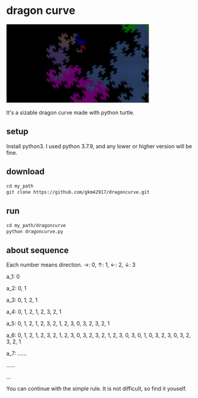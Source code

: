 # dragon curve
<img src = "./screenshots/banner.png" width="75%">

It's a sizable dragon curve made with python turtle.

## setup
Install python3. I used python 3.7.9, and any lower or higher version will be fine.

## download
```
cd my_path
git clone https://github.com/gkm42917/dragoncurve.git
```

## run
```
cd my_path/dragoncurve
python dragoncurve.py
```

## about sequence
Each number means direction. →: 0, ↑: 1, ←: 2, ↓: 3

a_1: 0

a_2: 0, 1

a_3: 0, 1, 2, 1

a_4: 0, 1, 2, 1, 2, 3, 2, 1

a_5: 0, 1, 2, 1, 2, 3, 2, 1, 2, 3, 0, 3, 2, 3, 2, 1

a_6: 0, 1, 2, 1, 2, 3, 2, 1, 2, 3, 0, 3, 2, 3, 2, 1, 2, 3, 0, 3, 0, 1, 0, 3, 2, 3, 0, 3, 2, 3, 2, 1

a_7: ……

……

…

You can continue with the simple rule. It is not difficult, so find it youself.